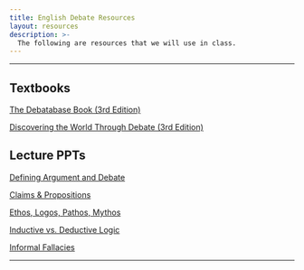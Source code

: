 ```yaml
---
title: English Debate Resources
layout: resources
description: >-
  The following are resources that we will use in class.
---
```

---
## Textbooks
[The Debatabase Book (3rd Edition)](https://www.amazon.com/Debatabase-Book-guide-successful-debate/dp/1932716270)

[Discovering the World Through Debate (3rd Edition)](https://www.amazon.com/Discovering-World-Through-Debate-Educational/dp/1932716068)

## Lecture PPTs
[Defining Argument and Debate](https://1drv.ms/b/s!Aj6UQEHKckJYb06_rmAEClTcurA?e=6HaCxc)

[Claims & Propositions](https://1drv.ms/p/s!Aj6UQEHKckJYcIDeFClhyPwvY-M?e=wW4Ayj)

[Ethos, Logos, Pathos, Mythos]()

[Inductive vs. Deductive Logic]()

[Informal Fallacies]()

---